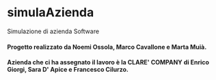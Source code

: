 # simulaAzienda
Simulazione di azienda Software

#### Progetto realizzato da Noemi Ossola, Marco Cavallone e Marta Muià.
 
 
#### Azienda che ci ha assegnato il lavoro è la CLARE' COMPANY di Enrico Giorgi, Sara D' Apice e Francesco Cilurzo.
